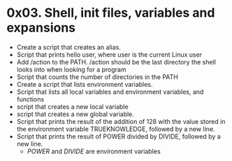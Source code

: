 # 0x03. Shell, init files, variables and expansions

- Create a script that creates an alias.
- Script that prints hello user, where user is the current Linux user
- Add /action to the PATH. /action should be the last directory the shell looks into when looking for a program
 - Script that counts the number of directories in the PATH
- Create a script that lists environment variables.
- Script that lists all local variables and environment variables, and functions
- script that creates a new local variable
-  script that creates a new global variable.
- Script that prints the result of the addition of 128 with the value stored in the environment variable TRUEKNOWLEDGE, followed by a new line.
- Script that prints the result of POWER divided by DIVIDE, followed by a new line.
	- *POWER* and *DIVIDE* are environment variables
